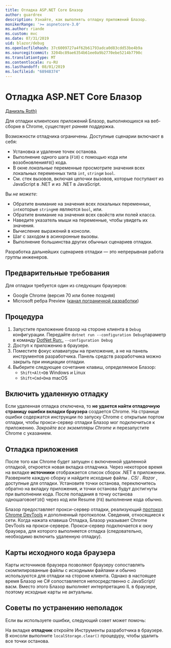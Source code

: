 ```yaml
---
title: Отладка ASP.NET Core Блазор
author: guardrex
description: Узнайте, как выполнять отладку приложений Блазор.
monikerRange: '>= aspnetcore-3.0'
ms.author: riande
ms.custom: mvc
ms.date: 07/31/2019
uid: blazor/debug
ms.openlocfilehash: 37c6009727a4f62b61793adca0d83cdd53be4b9a
ms.sourcegitcommit: 3204bc89ae6354b61ee0a9b2770ebe5214b7790c
ms.translationtype: MT
ms.contentlocale: ru-RU
ms.lasthandoff: 08/01/2019
ms.locfileid: "68948374"
---
```

# <a name="debug-aspnet-core-blazor"></a>Отладка ASP.NET Core Блазор

[Даниэль Roth)](https://github.com/danroth27)

Для отладки клиентских приложений Блазор, выполняющихся на веб-сборке в Chrome, существует *ранняя* поддержка.

Возможности отладчика ограничены. Доступные сценарии включают в себя:

* Установка и удаление точек останова.
* Выполнение одного шага (`F10`) с помощью кода или возобновления`F8`() кода.
* В окне *локальные* переменные просмотрите значения всех локальных переменных типа `int`, `string`и `bool`.
* См. стек вызовов, включая цепочки вызовов, которые поступают из JavaScript в .NET и из .NET в JavaScript.

Вы *не можете*:

* Обратите внимание на значения всех локальных переменных, `int`которые `string`не являются `bool`, или.
* Обратите внимание на значения всех свойств или полей класса.
* Наведите указатель мыши на переменные, чтобы увидеть их значения.
* Вычисление выражений в консоли.
* Шаг с заходом в асинхронные вызовы.
* Выполнение большинства других обычных сценариев отладки.

Разработка дальнейших сценариев отладки — это непрерывная работа группы инженеров.

## <a name="prerequisites"></a>Предварительные требования

Для отладки требуется один из следующих браузеров:

* Google Chrome (версия 70 или более поздняя)
* Microsoft ребра Preview ([канал пограничной разработки](https://www.microsoftedgeinsider.com))

## <a name="procedure"></a>Процедура

1. Запустите приложение блазор на стороне клиента в `Debug` конфигурации. Передайте `dotnet run --configuration Debug`параметр в команду [DotNet Run:.](/dotnet/core/tools/dotnet-run) `--configuration Debug`
1. Доступ к приложению в браузере.
1. Поместите фокус клавиатуры на приложение, а не на панель инструментов разработчика. Панель средств разработчика можно закрыть при инициации отладки.
1. Выберите следующее сочетание клавиш, определяемое Блазор:
   * `Shift+Alt+D`в Windows и Linux
   * `Shift+Cmd+D`на macOS

## <a name="enable-remote-debugging"></a>Включить удаленную отладку

Если удаленная отладка отключена, то **не удается найти отладочную страницу ошибки вкладки браузера** создается Chrome. На странице ошибки содержатся инструкции по запуску Chrome с открытым портом отладки, чтобы прокси-сервер отладки Блазор мог подключиться к приложению. *Закройте все экземпляры Chrome* и перезапустите Chrome с указанием.

## <a name="debug-the-app"></a>Отладка приложения

После того как Chrome будет запущен с включенной удаленной отладкой, откроется новая вкладка отладчика. Через некоторое время на вкладке **источники** отображается список сборок .NET в приложении. Разверните каждую сборку и найдите исходные файлы *. CS*/ *. Razor* , доступные для отладки. Установите точки останова, переключитесь обратно на вкладку приложения, и точки останова будут достигнуты при выполнении кода. После попадания в точку останова одношаговое`F10`() через код или Resume (`F8`) выполнение кода обычно.

Блазор предоставляет прокси-сервер отладки, реализующий [протокол Chrome DevTools](https://chromedevtools.github.io/devtools-protocol/) и дополненный протоколом. Сведения, относящиеся к сети. Когда нажата клавиша Отладка, Блазор указывает Chrome DevTools на прокси-сервере. Прокси-сервер подключается к окну браузера, для которого выполняется отладка (следовательно, необходимо включить удаленную отладку).

## <a name="browser-source-maps"></a>Карты исходного кода браузера

Карты источников браузера позволяют браузеру сопоставлять скомпилированные файлы с исходными файлами и обычно используются для отладки на стороне клиента. Однако в настоящее время Блазор не C# сопоставляется непосредственно с JavaScript/васм. Вместо этого Блазор выполняет интерпретацию IL в браузере, поэтому исходные карты не актуальны.

## <a name="troubleshooting-tip"></a>Советы по устранению неполадок

Если вы используете ошибки, следующий совет может помочь:

На вкладке **отладчик** откройте Инструменты разработчика в браузере. В консоли выполните `localStorage.clear()` процедуру, чтобы удалить все точки останова.
